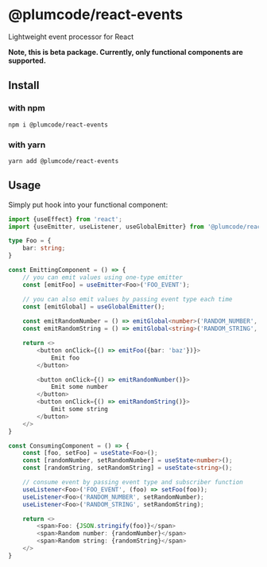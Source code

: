 # @plumcode/react-events
Lightweight event processor for React

**Note, this is beta package. Currently, only functional components are supported.**

## Install
### with npm
`npm i @plumcode/react-events`
### with yarn
`yarn add @plumcode/react-events`

## Usage
Simply put hook into your functional component:

```typescript jsx
import {useEffect} from 'react';
import {useEmitter, useListener, useGlobalEmitter} from '@plumcode/react-events'

type Foo = {
    bar: string;
}

const EmittingComponent = () => {
    // you can emit values using one-type emitter
    const [emitFoo] = useEmitter<Foo>('FOO_EVENT');

    // you can also emit values by passing event type each time 
    const [emitGlobal] = useGlobalEmitter();
    
    const emitRandomNumber = () => emitGlobal<number>('RANDOM_NUMBER', Math.random())
    const emitRandomString = () => emitGlobal<string>('RANDOM_STRING', Math.random().toString(16).slice(2))

    return <>
        <button onClick={() => emitFoo({bar: 'baz'})}>
            Emit foo
        </button>

        <button onClick={() => emitRandomNumber()}>
            Emit some number
        </button>
        <button onClick={() => emitRandomString()}>
            Emit some string
        </button>
    </>
}

const ConsumingComponent = () => {
    const [foo, setFoo] = useState<Foo>();
    const [randomNumber, setRandomNumber] = useState<number>();
    const [randomString, setRandomString] = useState<string>();

    // consume event by passing event type and subscriber function
    useListener<Foo>('FOO_EVENT', (foo) => setFoo(foo));
    useListener<Foo>('RANDOM_NUMBER', setRandomNumber);
    useListener<Foo>('RANDOM_STRING', setRandomString);

    return <>
        <span>Foo: {JSON.stringify(foo)}</span>
        <span>Random number: {randomNumber}</span>
        <span>Random string: {randomString}</span>
    </>
}
```
